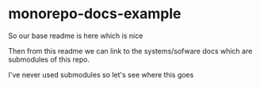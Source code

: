 # monorepo-docs-example

So our base readme is here which is nice


Then from this readme we can link to the systems/sofware docs which are submodules of this repo.

I've never used submodules so let's see where this goes
